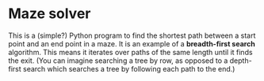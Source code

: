 # Maze solver
This is a (simple?) Python program to find the shortest path between a start point and an end point in a maze. It is an example of a **breadth-first search** algorithm. This means it iterates over paths of the same length until it finds the exit. (You can imagine searching a tree by row, as opposed to a depth-first search which searches a tree by following each path to the end.)
